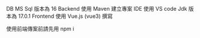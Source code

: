 DB
	MS Sql 版本為 16
Backend
	使用 Maven 建立專案
  IDE 使用 VS code
  Jdk 版本為 17.0.1
Frontend 
	使用 Vue.js (vue3) 撰寫


 使用前端傳案前請先用 npm i 

